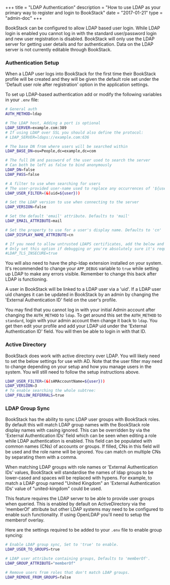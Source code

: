 +++
title = "LDAP Authentication"
description = "How to use LDAP as your primary way to register and login to BookStack"
date = "2017-01-21"
type = "admin-doc"
+++

BookStack can be configured to allow LDAP based user login. While LDAP login is enabled you cannot log in with the standard user/password login and new user registration is disabled. BookStack will only use the LDAP server for getting user details and for authentication. Data on the LDAP server is not currently editable through BookStack.

### Authentication Setup

When a LDAP user logs into BookStack for the first time their BookStack profile will be created and they will be given the default role set under the 'Default user role after registration' option in the application settings.    

To set up LDAP-based authentication add or modify the following variables in your `.env` file:

```bash
# General auth
AUTH_METHOD=ldap

# The LDAP host, Adding a port is optional
LDAP_SERVER=example.com:389
# If using LDAP over SSL you should also define the protocol:
# LDAP_SERVER=ldaps://example.com:636

# The base DN from where users will be searched within
LDAP_BASE_DN=ou=People,dc=example,dc=com

# The full DN and password of the user used to search the server
# Can both be left as false to bind anonymously
LDAP_DN=false
LDAP_PASS=false

# A filter to use when searching for users
# The user-provided user-name used to replace any occurrences of '${user}'
LDAP_USER_FILTER=(&(uid=${user}))

# Set the LDAP version to use when connecting to the server
LDAP_VERSION=false

# Set the default 'email' attribute. Defaults to 'mail'
LDAP_EMAIL_ATTRIBUTE=mail

# Set the property to use for a user's display name. Defaults to 'cn'
LDAP_DISPLAY_NAME_ATTRIBUTE=cn

# If you need to allow untrusted LDAPS certificates, add the below and uncomment (remove the #)
# Only set this option if debugging or you're absolutely sure it's required for your setup.
#LDAP_TLS_INSECURE=true
```

You will also need to have the php-ldap extension installed on your system. It's recommended to change your `APP_DEBUG` variable to `true` while setting up LDAP to make any errors visible. Remember to change this back after LDAP is functioning.

A user in BookStack will be linked to a LDAP user via a 'uid'. If a LDAP user uid changes it can be updated in BookStack by an admin by changing the 'External Authentication ID' field on the user's profile.

You may find that you cannot log in with your initial Admin account after changing the `AUTH_METHOD` to `ldap`. To get around this set the `AUTH_METHOD` to `standard`, login with your admin account then change it back to `ldap`. You get then edit your profile and add your LDAP uid under the 'External Authentication ID' field. You will then be able to login in with that ID.

### Active Directory

BookStack does work with active directory over LDAP. You will likely need to set the below settings for use with AD. Note that the user filter may need to change
depending on your setup and how you manage users in the system. You will still need to follow the setup instructions above.

```bash
LDAP_USER_FILTER=(&(sAMAccountName=${user}))
LDAP_VERSION=3
# To enable searching the whole subtree:
LDAP_FOLLOW_REFERRALS=true
```

### LDAP Group Sync

BookStack has the ability to sync LDAP user groups with BookStack roles. By default this will match LDAP group names with the BookStack role display names with casing ignored.
This can be overridden by via the 'External Authentication IDs' field which can be seen when editing a role while LDAP authentication is enabled. This field can be populated with common names (CNs) of accounts *or* groups. If filled, CNs in this field will be used and the role name will be ignored. You can match on multiple CNs by separating them with a comma.

When matching LDAP groups with role names or 'External Authentication IDs' values, BookStack will standardise the names of ldap groups to be lower-cased and spaces will be replaced with hypens. For example, to match a LDAP group named "United Kingdom" an 'External Authentication IDs' value of "united-kingdom" could be used.

This feature requires the LDAP server to be able to provide user groups when queried. This is enabled by default on ActiveDirectory via the 'memberOf' attribute but other LDAP systems may need to be configured to enable such functionality. If using OpenLDAP you'll need to setup the memberof overlay.

Here are the settings required to be added to your `.env` file to enable group syncing:

```bash
# Enable LDAP group sync, Set to 'true' to enable.
LDAP_USER_TO_GROUPS=true

# LDAP user attribute containing groups, Defaults to 'memberOf'.
LDAP_GROUP_ATTRIBUTE="memberOf"

# Remove users from roles that don't match LDAP groups.
LDAP_REMOVE_FROM_GROUPS=false
```
